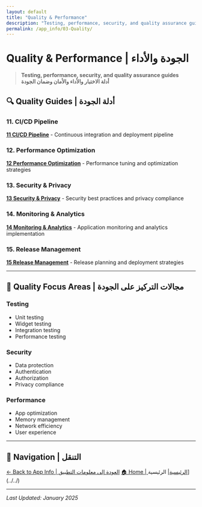 ```yaml
---
layout: default
title: "Quality & Performance"
description: "Testing, performance, security, and quality assurance guides"
permalink: /app_info/03-Quality/
---
```


# Quality & Performance | الجودة والأداء

> **Testing, performance, security, and quality assurance guides**  
> **أدلة الاختبار والأداء والأمان وضمان الجودة**

## 🔍 **Quality Guides | أدلة الجودة**

### **11. CI/CD Pipeline**
**[11 CI/CD Pipeline](11-ci-cd-pipeline/)** - Continuous integration and deployment pipeline

### **12. Performance Optimization**
**[12 Performance Optimization](12-performance-optimization/)** - Performance tuning and optimization strategies

### **13. Security & Privacy**
**[13 Security & Privacy](13-security-privacy/)** - Security best practices and privacy compliance

### **14. Monitoring & Analytics**
**[14 Monitoring & Analytics](14-monitoring-analytics/)** - Application monitoring and analytics implementation

### **15. Release Management**
**[15 Release Management](15-release-management/)** - Release planning and deployment strategies

---

## 🎯 **Quality Focus Areas | مجالات التركيز على الجودة**

### **Testing**
- Unit testing
- Widget testing
- Integration testing
- Performance testing

### **Security**
- Data protection
- Authentication
- Authorization
- Privacy compliance

### **Performance**
- App optimization
- Memory management
- Network efficiency
- User experience

---

## 🔗 **Navigation | التنقل**

[← Back to App Info | العودة إلى معلومات التطبيق](../)
[🏠 Home | الرئيسية](/2025-Plans/)| الرئيسية](../../)

---

*Last Updated: January 2025*
